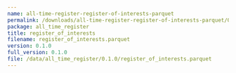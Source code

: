 ```yaml
---
name: all-time-register-register-of-interests-parquet
permalink: /downloads/all-time-register-register-of-interests-parquet/0_1_0
package: all_time_register
title: register_of_interests
filename: register_of_interests.parquet
version: 0.1.0
full_version: 0.1.0
file: /data/all_time_register/0.1.0/register_of_interests.parquet
---
```

